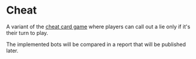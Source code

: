# Cheat
A variant of the [cheat card game](https://en.wikipedia.org/wiki/Cheat_(game)) where players can call out a lie only if it's their turn to play.

The implemented bots will be compared in a report that will be published later.
